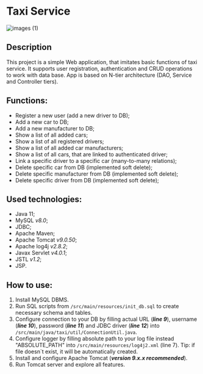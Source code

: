 # Taxi Service 
![images (1)](https://user-images.githubusercontent.com/94574503/161727692-24f3913f-2d2b-45cc-a5a1-8840d3e5e3ab.png)
## Description
This project is a simple Web application, that imitates basic functions of taxi service. It supports user registration, authentication and CRUD operations to work with data base. App is based on N-tier architecture (DAO, Service and Controller tiers).
## Functions:
* Register a new user (add a new driver to DB);
* Add a new car to DB;
* Add a new manufacturer to DB;
* Show a list of all added cars;
* Show a list of all registered drivers;
* Show a list of all added car manufacturers;
* Show a list of all cars, that are linked to authenticated driver;
* Link a specific driver to a specific car (many-to-many relations);
* Delete specific car from DB (implemented soft delete);
* Delete specific manufacturer from DB (implemented soft delete);
* Delete specific driver from DB (implemented soft delete);
## Used technologies:
* Java 11;
* MySQL _v8.0_;
* JDBC;
* Apache Maven;
* Apache Tomcat _v9.0.50_;
* Apache log4j _v2.8.2_;
* Javax Servlet _v4.0.1_;
* JSTL _v1.2_;
* JSP.
## How to use:
1) Install MySQL DBMS.
2) Run SQL scripts from `/src/main/resources/init_db.sql` to create necessary schema and tables.
3) Configure connection to your DB by filling actual URL (**_line 9_**), username (**_line 10_**), password (**_line 11_**) and JDBC driver (**_line 12_**) into `/src/main/java/taxi/util/ConnectionUtil.java`.
4) Configure logger by filling absolute path to your log file instead "ABSOLUTE_PATH" into `/src/main/resources/log4j2.xml` (line 7). Tip: if file doesn`t exist, it will be automatically created.
5) Install and configure Apache Tomcat (**_version 9.x.x recommended_**).
6) Run Tomcat server and explore all features.
